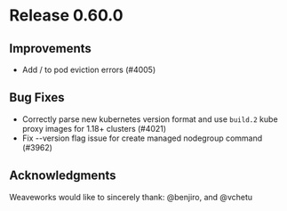 # Release 0.60.0

## Improvements

- Add <namespace>/<pod> to pod eviction errors (#4005)

## Bug Fixes

- Correctly parse new kubernetes version format and use `build.2` kube proxy images for 1.18+ clusters (#4021)
- Fix --version flag issue for create managed nodegroup command (#3962)

## Acknowledgments
Weaveworks would like to sincerely thank:
 @benjiro, and @vchetu

